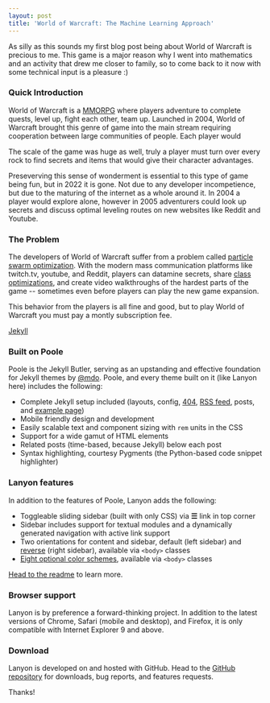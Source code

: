 ```yaml
---
layout: post
title: 'World of Warcraft: The Machine Learning Approach'
---
```


As silly as this sounds my first blog post being about World of Warcraft is precious to me. This game is a major reason why I went into mathematics and an activity that drew me closer to family, so to come back to it now with some technical input is a pleasure :)

### Quick Introduction

World of Warcraft is a [MMORPG](https://en.wikipedia.org/wiki/Massively_multiplayer_online_role-playing_game) where players adventure to complete quests, level up, fight each other, team up. Launched in 2004, World of Warcraft brought this genre of game into the main stream requiring cooperation between large communities of people. Each player would 

The scale of the game was huge as well, truly a player must turn over every rock to find secrets and items that would give their character advantages.

Preseverving this sense of wonderment is essential to this type of game being fun, but in 2022 it is gone. Not due to any developer incompetience, but due to the maturing of the internet as a whole around it. In 2004 a player would explore alone, however in 2005 adventurers could look up secrets and discuss optimal leveling routes on new websites like Reddit and Youtube.

### The Problem

The developers of World of Warcraft suffer from a problem called [particle swarm optimization](https://ieeexplore.ieee.org/abstract/document/488968?casa_token=cCQ89OABJjAAAAAA:o4BQOajwvtD5GOR983JxuTebVdruDvjvqlJTIsEw9KU_fm-dRA3Me7_b0z5XJPBICIGo7qmylQ). With the modern mass communication platforms like twitch.tv, youtube, and Reddit, players can datamine secrets, share [class optimizations](https://www.raidbots.com/simbot), and create video walkthroughs of the hardest parts of the game -- sometimes even before players can play the new game expansion.

This behavior from the players is all fine and good, but to play World of Warcraft you must pay a montly subscription fee.



[Jekyll](http://jekyllrb.com)

### Built on Poole

Poole is the Jekyll Butler, serving as an upstanding and effective foundation for Jekyll themes by [@mdo](https://twitter.com/mdo). Poole, and every theme built on it (like Lanyon here) includes the following:

* Complete Jekyll setup included (layouts, config, [404](/404), [RSS feed](/atom.xml), posts, and [example page](/about))
* Mobile friendly design and development
* Easily scalable text and component sizing with `rem` units in the CSS
* Support for a wide gamut of HTML elements
* Related posts (time-based, because Jekyll) below each post
* Syntax highlighting, courtesy Pygments (the Python-based code snippet highlighter)

### Lanyon features

In addition to the features of Poole, Lanyon adds the following:

* Toggleable sliding sidebar (built with only CSS) via **☰** link in top corner
* Sidebar includes support for textual modules and a dynamically generated navigation with active link support
* Two orientations for content and sidebar, default (left sidebar) and [reverse](https://github.com/poole/lanyon#reverse-layout) (right sidebar), available via `<body>` classes
* [Eight optional color schemes](https://github.com/poole/lanyon#themes), available via `<body>` classes

[Head to the readme](https://github.com/poole/lanyon#readme) to learn more.

### Browser support

Lanyon is by preference a forward-thinking project. In addition to the latest versions of Chrome, Safari (mobile and desktop), and Firefox, it is only compatible with Internet Explorer 9 and above.

### Download

Lanyon is developed on and hosted with GitHub. Head to the <a href="https://github.com/poole/lanyon">GitHub repository</a> for downloads, bug reports, and features requests.

Thanks!
